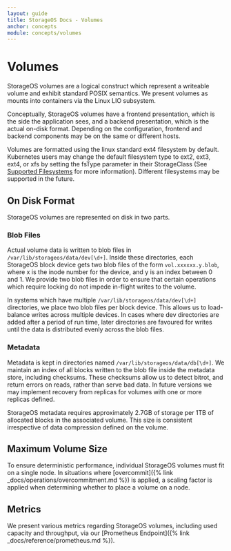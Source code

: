 ```yaml
---
layout: guide
title: StorageOS Docs - Volumes
anchor: concepts
module: concepts/volumes
---
```


# Volumes

StorageOS volumes are a logical construct which represent a writeable volume
and exhibit standard POSIX semantics. We present volumes as mounts into
containers via the Linux LIO subsystem.

Conceptually, StorageOS volumes have a frontend presentation, which is the
side the application sees, and a backend presentation, which is the actual
on-disk format. Depending on the configuration, frontend and backend components
may be on the same or different hosts.

Volumes are formatted using the linux standard ext4 filesystem by default.
Kubernetes users may change the default filesystem type to ext2, ext3, ext4,
or xfs by setting the fsType parameter in their StorageClass (See
[Supported
Filesystems](/docs/reference/filesystems#persistent-volume-filesystems) for
more information). Different filesystems may be supported in the future.

## On Disk Format

StorageOS volumes are represented on disk in two parts.

### Blob Files

Actual volume data is written to blob files in
`/var/lib/storageos/data/dev[\d+]`. Inside these directories, each StorageOS
 block device gets two blob files of the form `vol.xxxxxx.y.blob`, where x is
the inode number for the device, and y is an index between 0 and 1. We provide
two blob files in order to ensure that certain operations which require locking
do not impede in-flight writes to the volume.

In systems which have multiple `/var/lib/storageos/data/dev[\d+]` directories,
we place two blob files per block device. This allows us to load-balance writes
across multiple devices. In cases where dev directories are added after a
period of run time, later directories are favoured for writes until the data is
distributed evenly across the blob files.

### Metadata

Metadata is kept in directories named `/var/lib/storageos/data/db[\d+]`. We
maintain an index of all blocks written to the blob file inside the metadata
store, including checksums. These checksums allow us to detect bitrot, and
return errors on reads, rather than serve bad data. In future versions we may
implement recovery from replicas for volumes with one or more replicas defined.

StorageOS metadata requires approximately 2.7GB of storage per 1TB of allocated
blocks in the associated volume. This size is consistent irrespective of data
compression defined on the volume.

## Maximum Volume Size

To ensure deterministic performance, individual StorageOS volumes must fit on a single
node. In situations where [overcommit]({% link _docs/operations/overcommitment.md
%}) is applied, a scaling factor is applied when determining whether to place a
volume on a node.

## Metrics

We present various metrics regarding StorageOS volumes, including used capacity
and throughput, via our [Prometheus Endpoint]({% link
_docs/reference/prometheus.md %}).


